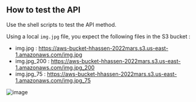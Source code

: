 ## How to test the API
Use the shell scripts to test the API method.

Using a local `img.jpg` file, you expect the following files in the S3 bucket :
- img.jpg : https://aws-bucket-hhassen-2022mars.s3.us-east-1.amazonaws.com/img.jpg
- img.jpg_200 : https://aws-bucket-hhassen-2022mars.s3.us-east-1.amazonaws.com/img.jpg_200
- img.jpg_75 : https://aws-bucket-hhassen-2022mars.s3.us-east-1.amazonaws.com/img.jpg_75

![image](https://raw.githubusercontent.com/hhassen/serverless-resize-image/master/img/tests/img.jpg "image")